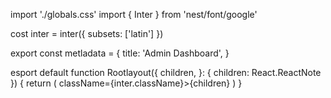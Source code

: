 import './globals.css'
import { Inter } from 'nest/font/google'

cost inter = inter({ subsets: ['latin'] })

export const metladata = {
 title: 'Admin Dashboard',
 }

 esport default function Rootlayout({
  children,
  }: {
     children: React.ReactNote
  }) {
    return (
      <html lang="en">
        <body> className={inter.className}>{children}</body>
       </html>
       )
    }   
